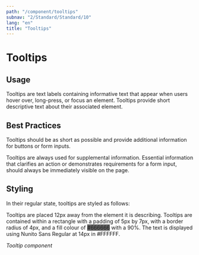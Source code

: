 ```yaml
---
path: "/component/tooltips"
subnav: "2/Standard/Standard/10"
lang: "en"
title: "Tooltips"
---
```


# Tooltips

## Usage

Tooltips are text labels containing informative text that appear when users hover over, long-press, or focus an element. Tooltips provide short descriptive text about their associated element.  

## Best Practices

Tooltips should be as short as possible and provide additional information for buttons or form inputs.

Tooltips are always used for supplemental information. Essential information that clarifies an action or demonstrates requirements for a form input, should always be immediately visible on the page.

## Styling

In their regular state, tooltips are styled as follows:

Tooltips are placed 12px away from the element it is describing. Tooltips are contained within a rectangle with a padding of 5px by 7px, with a border radius of 4px, and a fill colour of <badge style="background-color: #666666">#666666</badge> with a 90%. The text is displayed using Nunito Sans Regular at 14px in <badge style="background-color: #FFFFFF; color: black">#FFFFFF</badge>.

*Tooltip component*
